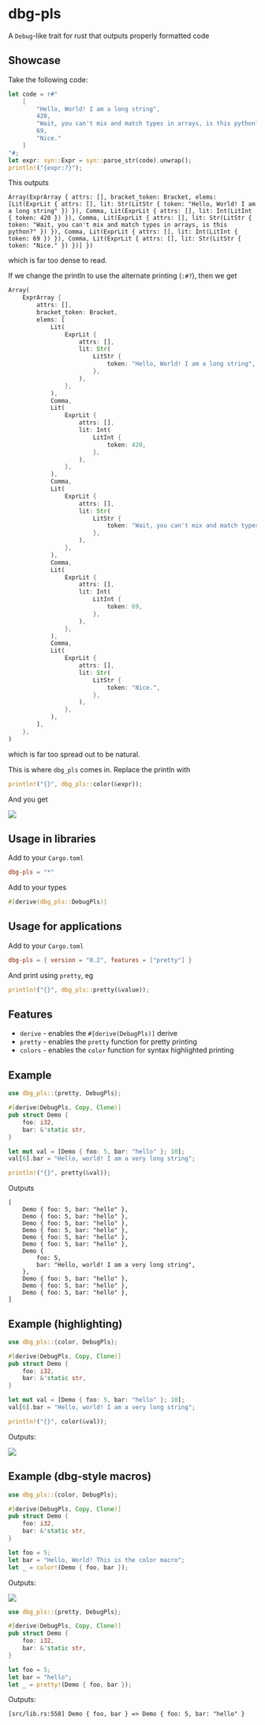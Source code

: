 # dbg-pls

A `Debug`-like trait for rust that outputs properly formatted code

## Showcase

Take the following code:

```rust
let code = r#"
    [
        "Hello, World! I am a long string",
        420,
        "Wait, you can't mix and match types in arrays, is this python?",
        69,
        "Nice."
    ]
"#;
let expr: syn::Expr = syn::parse_str(code).unwrap();
println!("{expr:?}");
```

This outputs
```
Array(ExprArray { attrs: [], bracket_token: Bracket, elems: [Lit(ExprLit { attrs: [], lit: Str(LitStr { token: "Hello, World! I am a long string" }) }), Comma, Lit(ExprLit { attrs: [], lit: Int(LitInt { token: 420 }) }), Comma, Lit(ExprLit { attrs: [], lit: Str(LitStr { token: "Wait, you can't mix and match types in arrays, is this python?" }) }), Comma, Lit(ExprLit { attrs: [], lit: Int(LitInt { token: 69 }) }), Comma, Lit(ExprLit { attrs: [], lit: Str(LitStr { token: "Nice." }) })] })
```
which is far too dense to read.

If we change the println to use the alternate printing (`:#?`), then we get
```rust
Array(
    ExprArray {
        attrs: [],
        bracket_token: Bracket,
        elems: [
            Lit(
                ExprLit {
                    attrs: [],
                    lit: Str(
                        LitStr {
                            token: "Hello, World! I am a long string",
                        },
                    ),
                },
            ),
            Comma,
            Lit(
                ExprLit {
                    attrs: [],
                    lit: Int(
                        LitInt {
                            token: 420,
                        },
                    ),
                },
            ),
            Comma,
            Lit(
                ExprLit {
                    attrs: [],
                    lit: Str(
                        LitStr {
                            token: "Wait, you can't mix and match types in arrays, is this python?",
                        },
                    ),
                },
            ),
            Comma,
            Lit(
                ExprLit {
                    attrs: [],
                    lit: Int(
                        LitInt {
                            token: 69,
                        },
                    ),
                },
            ),
            Comma,
            Lit(
                ExprLit {
                    attrs: [],
                    lit: Str(
                        LitStr {
                            token: "Nice.",
                        },
                    ),
                },
            ),
        ],
    },
)
```
which is far too spread out to be natural.

This is where `dbg_pls` comes in. Replace the println with
```rust
println!("{}", dbg_pls::color(&expr));
```
And you get

![](readme/kitchen-sink.png)

## Usage in libraries

Add to your `Cargo.toml`
```toml
dbg-pls = "*"
```

Add to your types

```rust
#[derive(dbg_pls::DebugPls)]
```

## Usage for applications

Add to your `Cargo.toml`
```toml
dbg-pls = { version = "0.2", features = ["pretty"] }
```

And print using `pretty`, eg

```rust
println!("{}", dbg_pls::pretty(&value));
```

## Features

* `derive` - enables the `#[derive(DebugPls)]` derive
* `pretty` - enables the `pretty` function for pretty printing
* `colors` - enables the `color` function for syntax highlighted printing

## Example

```rust
use dbg_pls::{pretty, DebugPls};

#[derive(DebugPls, Copy, Clone)]
pub struct Demo {
    foo: i32,
    bar: &'static str,
}

let mut val = [Demo { foo: 5, bar: "hello" }; 10];
val[6].bar = "Hello, world! I am a very long string";

println!("{}", pretty(&val));
```
Outputs
```text
[
    Demo { foo: 5, bar: "hello" },
    Demo { foo: 5, bar: "hello" },
    Demo { foo: 5, bar: "hello" },
    Demo { foo: 5, bar: "hello" },
    Demo { foo: 5, bar: "hello" },
    Demo { foo: 5, bar: "hello" },
    Demo {
        foo: 5,
        bar: "Hello, world! I am a very long string",
    },
    Demo { foo: 5, bar: "hello" },
    Demo { foo: 5, bar: "hello" },
    Demo { foo: 5, bar: "hello" },
]
```

## Example (highlighting)

```rust
use dbg_pls::{color, DebugPls};

#[derive(DebugPls, Copy, Clone)]
pub struct Demo {
    foo: i32,
    bar: &'static str,
}

let mut val = [Demo { foo: 5, bar: "hello" }; 10];
val[6].bar = "Hello, world! I am a very long string";

println!("{}", color(&val));
```
Outputs:

![](readme/highlighted.png)

## Example (dbg-style macros)

```rust
use dbg_pls::{color, DebugPls};

#[derive(DebugPls, Copy, Clone)]
pub struct Demo {
    foo: i32,
    bar: &'static str,
}

let foo = 5;
let bar = "Hello, World! This is the color macro";
let _ = color!(Demo { foo, bar });
```
Outputs:

![](readme/color-macro.png)


```rust
use dbg_pls::{pretty, DebugPls};

#[derive(DebugPls, Copy, Clone)]
pub struct Demo {
    foo: i32,
    bar: &'static str,
}

let foo = 5;
let bar = "hello";
let _ = pretty!(Demo { foo, bar });
```
Outputs:

```text
[src/lib.rs:558] Demo { foo, bar } => Demo { foo: 5, bar: "hello" }
```
